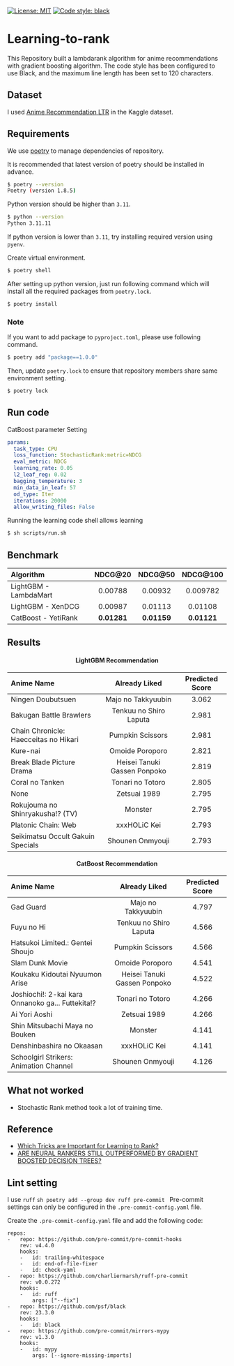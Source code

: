 [![License: MIT](https://img.shields.io/badge/License-MIT-yellow.svg)](https://opensource.org/licenses/MIT) [![Code style: black](https://img.shields.io/badge/code%20style-black-000000.svg)](https://github.com/psf/black)  
# Learning-to-rank
This Repository built a lambdarank algorithm for anime recommendations with gradient boosting algorithm.
The code style has been configured to use Black, and the maximum line length has been set to 120 characters.

## Dataset
I used [Anime Recommendation LTR](https://www.kaggle.com/datasets/ransakaravihara/anime-recommendation-ltr-dataset) in the Kaggle dataset.

## Requirements

We use [poetry](https://github.com/python-poetry/poetry) to manage dependencies of repository.

It is recommended that latest version of poetry should be installed in advance.

```sh
$ poetry --version
Poetry (version 1.8.5)
```

Python version should be higher than `3.11`.

```sh
$ python --version
Python 3.11.11
```

If python version is lower than `3.11`, try installing required version using `pyenv`.

Create virtual environment.

```sh
$ poetry shell
```

After setting up python version, just run following command which will install all the required packages from `poetry.lock`.

```sh
$ poetry install
```

### Note

If you want to add package to `pyproject.toml`, please use following command.

```sh
$ poetry add "package==1.0.0"
```

Then, update `poetry.lock` to ensure that repository members share same environment setting.

```sh
$ poetry lock
```

## Run code
CatBoost parameter Setting
```yaml
params:
  task_type: CPU
  loss_function: StochasticRank:metric=NDCG
  eval_metric: NDCG
  learning_rate: 0.05
  l2_leaf_reg: 0.02
  bagging_temperature: 3
  min_data_in_leaf: 57
  od_type: Iter
  iterations: 20000
  allow_writing_files: False
```

Running the learning code shell allows learning
```sh
$ sh scripts/run.sh
```

## Benchmark

|Algorithm|NDCG@20|NDCG@50|NDCG@100|
|:--------|:-----:|:-----:|:------:|
|LightGBM - LambdaMart|0.00788|0.00932|0.009782|
|LightGBM - XenDCG|0.00987|0.01113|0.01108|
|CatBoost - YetiRank|**0.01281**|**0.01159**|**0.01121**|

## Results

#### <div align="center"> LightGBM Recommendation </div>
|               Anime Name              |        Already Liked         | Predicted Score |
|:--------------------------------------|:----------------------------:|:---------------:|
|           Ningen Doubutsuen           |      Majo no Takkyuubin      |      3.062      |
|        Bakugan Battle Brawlers        |    Tenkuu no Shiro Laputa    |      2.981      |
| Chain Chronicle: Haecceitas no Hikari |       Pumpkin Scissors       |      2.981      |
|                Kure-nai               |       Omoide Poroporo        |      2.821      |
|       Break Blade Picture Drama       | Heisei Tanuki Gassen Ponpoko |      2.819      |
|            Coral no Tanken            |       Tonari no Totoro       |      2.805      |
|                  None                 |         Zetsuai 1989         |      2.795      |
|    Rokujouma no Shinryakusha!? (TV)   |           Monster            |      2.795      |
|          Platonic Chain: Web          |         xxxHOLiC Kei         |      2.793      |
|   Seikimatsu Occult Gakuin Specials   |       Shounen Onmyouji       |      2.793      |


#### <div align="center"> CatBoost Recommendation </div>

|                     Anime Name                    |        Already Liked         | Predicted Score |
|:--------------------------------------------------|:----------------------------:|:---------------:|
|                     Gad Guard                     |      Majo no Takkyuubin      |      4.797      |
|                     Fuyu no Hi                    |    Tenkuu no Shiro Laputa    |      4.566      |
|          Hatsukoi Limited.: Gentei Shoujo         |       Pumpkin Scissors       |      4.566      |
|                  Slam Dunk Movie                  |       Omoide Poroporo        |      4.541      |
|           Koukaku Kidoutai Nyuumon Arise          | Heisei Tanuki Gassen Ponpoko |      4.522      |
| Joshiochi!: 2-kai kara Onnanoko ga... Futtekita!? |       Tonari no Totoro       |      4.266      |
|                   Ai Yori Aoshi                   |         Zetsuai 1989         |      4.266      |
|           Shin Mitsubachi Maya no Bouken          |           Monster            |      4.141      |
|             Denshinbashira no Okaasan             |         xxxHOLiC Kei         |      4.141      |
|       Schoolgirl Strikers: Animation Channel      |       Shounen Onmyouji       |      4.126      |



## What not worked
+ Stochastic Rank method took a lot of training time.


## Reference
+ [Which Tricks are Important for Learning to Rank?](https://openreview.net/pdf?id=MXfTQp8bZF)
+ [ARE NEURAL RANKERS STILL OUTPERFORMED BY GRADIENT BOOSTED DECISION TREES?](https://openreview.net/pdf?id=Ut1vF_q_vC)

## Lint setting
I use ``ruff``
``sh
poetry add --group dev ruff pre-commit
``
Pre-commit settings can only be configured in the `.pre-commit-config.yaml` file.

Create the `.pre-commit-config.yaml` file and add the following code:
```
repos:
-   repo: https://github.com/pre-commit/pre-commit-hooks
    rev: v4.4.0
    hooks:
    -   id: trailing-whitespace
    -   id: end-of-file-fixer
    -   id: check-yaml
-   repo: https://github.com/charliermarsh/ruff-pre-commit
    rev: v0.0.272
    hooks:
    -   id: ruff
        args: ["--fix"]
-   repo: https://github.com/psf/black
    rev: 23.3.0
    hooks:
    -   id: black
-   repo: https://github.com/pre-commit/mirrors-mypy
    rev: v1.3.0
    hooks:
    -   id: mypy
        args: [--ignore-missing-imports]
```